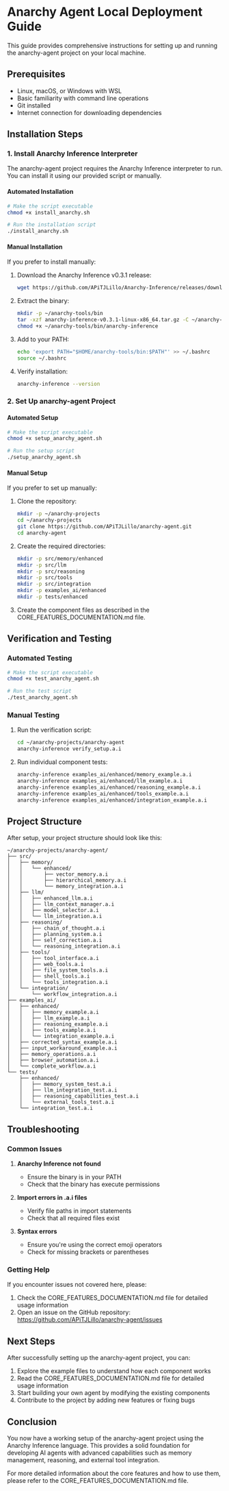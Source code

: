 # Anarchy Agent Local Deployment Guide

This guide provides comprehensive instructions for setting up and running the anarchy-agent project on your local machine.

## Prerequisites

- Linux, macOS, or Windows with WSL
- Basic familiarity with command line operations
- Git installed
- Internet connection for downloading dependencies

## Installation Steps

### 1. Install Anarchy Inference Interpreter

The anarchy-agent project requires the Anarchy Inference interpreter to run. You can install it using our provided script or manually.

#### Automated Installation

```bash
# Make the script executable
chmod +x install_anarchy.sh

# Run the installation script
./install_anarchy.sh
```

#### Manual Installation

If you prefer to install manually:

1. Download the Anarchy Inference v0.3.1 release:
   ```bash
   wget https://github.com/APiTJLillo/Anarchy-Inference/releases/download/v0.3.1/anarchy-inference-v0.3.1-linux-x86_64.tar.gz
   ```

2. Extract the binary:
   ```bash
   mkdir -p ~/anarchy-tools/bin
   tar -xzf anarchy-inference-v0.3.1-linux-x86_64.tar.gz -C ~/anarchy-tools/bin
   chmod +x ~/anarchy-tools/bin/anarchy-inference
   ```

3. Add to your PATH:
   ```bash
   echo 'export PATH="$HOME/anarchy-tools/bin:$PATH"' >> ~/.bashrc
   source ~/.bashrc
   ```

4. Verify installation:
   ```bash
   anarchy-inference --version
   ```

### 2. Set Up anarchy-agent Project

#### Automated Setup

```bash
# Make the script executable
chmod +x setup_anarchy_agent.sh

# Run the setup script
./setup_anarchy_agent.sh
```

#### Manual Setup

If you prefer to set up manually:

1. Clone the repository:
   ```bash
   mkdir -p ~/anarchy-projects
   cd ~/anarchy-projects
   git clone https://github.com/APiTJLillo/anarchy-agent.git
   cd anarchy-agent
   ```

2. Create the required directories:
   ```bash
   mkdir -p src/memory/enhanced
   mkdir -p src/llm
   mkdir -p src/reasoning
   mkdir -p src/tools
   mkdir -p src/integration
   mkdir -p examples_ai/enhanced
   mkdir -p tests/enhanced
   ```

3. Create the component files as described in the CORE_FEATURES_DOCUMENTATION.md file.

## Verification and Testing

### Automated Testing

```bash
# Make the script executable
chmod +x test_anarchy_agent.sh

# Run the test script
./test_anarchy_agent.sh
```

### Manual Testing

1. Run the verification script:
   ```bash
   cd ~/anarchy-projects/anarchy-agent
   anarchy-inference verify_setup.a.i
   ```

2. Run individual component tests:
   ```bash
   anarchy-inference examples_ai/enhanced/memory_example.a.i
   anarchy-inference examples_ai/enhanced/llm_example.a.i
   anarchy-inference examples_ai/enhanced/reasoning_example.a.i
   anarchy-inference examples_ai/enhanced/tools_example.a.i
   anarchy-inference examples_ai/enhanced/integration_example.a.i
   ```

## Project Structure

After setup, your project structure should look like this:

```
~/anarchy-projects/anarchy-agent/
├── src/
│   ├── memory/
│   │   └── enhanced/
│   │       ├── vector_memory.a.i
│   │       ├── hierarchical_memory.a.i
│   │       └── memory_integration.a.i
│   ├── llm/
│   │   ├── enhanced_llm.a.i
│   │   ├── llm_context_manager.a.i
│   │   ├── model_selector.a.i
│   │   └── llm_integration.a.i
│   ├── reasoning/
│   │   ├── chain_of_thought.a.i
│   │   ├── planning_system.a.i
│   │   ├── self_correction.a.i
│   │   └── reasoning_integration.a.i
│   ├── tools/
│   │   ├── tool_interface.a.i
│   │   ├── web_tools.a.i
│   │   ├── file_system_tools.a.i
│   │   ├── shell_tools.a.i
│   │   └── tools_integration.a.i
│   └── integration/
│       └── workflow_integration.a.i
├── examples_ai/
│   ├── enhanced/
│   │   ├── memory_example.a.i
│   │   ├── llm_example.a.i
│   │   ├── reasoning_example.a.i
│   │   ├── tools_example.a.i
│   │   └── integration_example.a.i
│   ├── corrected_syntax_example.a.i
│   ├── input_workaround_example.a.i
│   ├── memory_operations.a.i
│   ├── browser_automation.a.i
│   └── complete_workflow.a.i
└── tests/
    ├── enhanced/
    │   ├── memory_system_test.a.i
    │   ├── llm_integration_test.a.i
    │   ├── reasoning_capabilities_test.a.i
    │   └── external_tools_test.a.i
    └── integration_test.a.i
```

## Troubleshooting

### Common Issues

1. **Anarchy Inference not found**
   - Ensure the binary is in your PATH
   - Check that the binary has execute permissions

2. **Import errors in .a.i files**
   - Verify file paths in import statements
   - Check that all required files exist

3. **Syntax errors**
   - Ensure you're using the correct emoji operators
   - Check for missing brackets or parentheses

### Getting Help

If you encounter issues not covered here, please:
1. Check the CORE_FEATURES_DOCUMENTATION.md file for detailed usage information
2. Open an issue on the GitHub repository: https://github.com/APiTJLillo/anarchy-agent/issues

## Next Steps

After successfully setting up the anarchy-agent project, you can:

1. Explore the example files to understand how each component works
2. Read the CORE_FEATURES_DOCUMENTATION.md file for detailed usage information
3. Start building your own agent by modifying the existing components
4. Contribute to the project by adding new features or fixing bugs

## Conclusion

You now have a working setup of the anarchy-agent project using the Anarchy Inference language. This provides a solid foundation for developing AI agents with advanced capabilities such as memory management, reasoning, and external tool integration.

For more detailed information about the core features and how to use them, please refer to the CORE_FEATURES_DOCUMENTATION.md file.
